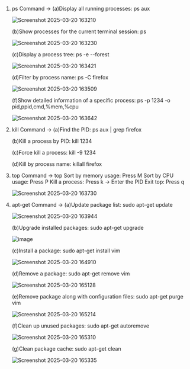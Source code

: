 1. ps Command -> (a)Display all running processes: ps aux

   ![Screenshot 2025-03-20 163210](https://github.com/user-attachments/assets/7c761fcf-b346-4c18-ab5b-2cd811ed4569)

   (b)Show processes for the current terminal session: ps

   ![Screenshot 2025-03-20 163230](https://github.com/user-attachments/assets/88fa5fd8-71c2-442e-a551-e7f819b989d7)

   (c)Display a process tree: ps -e --forest


   ![Screenshot 2025-03-20 163421](https://github.com/user-attachments/assets/f7b37c96-1f93-45fe-9613-603f64a961f5)

   (d)Filter by process name: ps -C firefox

   ![Screenshot 2025-03-20 163509](https://github.com/user-attachments/assets/eec74137-851d-4dc1-8e46-d166e0e5abcf)

   (f)Show detailed information of a specific process: ps -p 1234 -o pid,ppid,cmd,%mem,%cpu

   ![Screenshot 2025-03-20 163642](https://github.com/user-attachments/assets/e9603d1e-7573-4861-9ac9-314eaaaf26ac)

3. kill Command -> (a)Find the PID: ps aux | grep firefox

   (b)Kill a process by PID: kill 1234

   (c)Force kill a process: kill -9 1234

   (d)Kill by process name: killall firefox

3. top Command -> top Sort by memory usage: Press M Sort by CPU usage: Press P Kill a process: Press k → Enter the PID Exit top: Press q

    ![Screenshot 2025-03-20 163730](https://github.com/user-attachments/assets/ea38402a-c0f6-4d76-ba3e-71f8418b642f)

5. apt-get Command -> (a)Update package list: sudo apt-get update

   ![Screenshot 2025-03-20 163944](https://github.com/user-attachments/assets/dc7c49ea-9f9c-4357-8bcd-60d15b6070c8)


   (b)Upgrade installed packages: sudo apt-get upgrade

    ![image](https://github.com/user-attachments/assets/6de30ffc-ccbc-47aa-aa77-51f16195cd3a)


    (c)Install a package: sudo apt-get install vim

   ![Screenshot 2025-03-20 164910](https://github.com/user-attachments/assets/596e8593-5cce-456e-b9ca-10732f99662a)


   (d)Remove a package: sudo apt-get remove vim

   ![Screenshot 2025-03-20 165128](https://github.com/user-attachments/assets/c8e33130-7aaf-4f5c-ad0f-765b3d012970)

   (e)Remove package along with configuration files: sudo apt-get purge vim

   ![Screenshot 2025-03-20 165214](https://github.com/user-attachments/assets/10a421cf-863f-4446-88c9-ec76441637fc)


   (f)Clean up unused packages: sudo apt-get autoremove

   ![Screenshot 2025-03-20 165310](https://github.com/user-attachments/assets/7a0070fa-751f-4392-b8ea-186c9606cefc)

   (g)Clean package cache: sudo apt-get clean

   ![Screenshot 2025-03-20 165335](https://github.com/user-attachments/assets/e4d5741f-f462-4028-a5dc-b797ecc73715)


